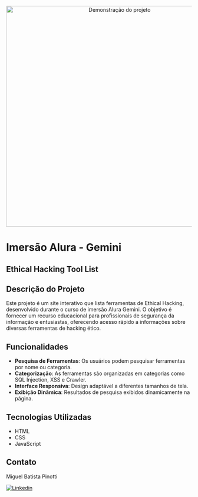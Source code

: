 
<p align="center">
  <img src="caminho/para/seu/gif.gif" alt="Demonstração do projeto" width="600">
</p>

# Imersão Alura - Gemini
## Ethical Hacking Tool List

## Descrição do Projeto

Este projeto é um site interativo que lista ferramentas de Ethical Hacking, desenvolvido durante o curso de imersão Alura Gemini. O objetivo é fornecer um recurso educacional para profissionais de segurança da informação e entusiastas, oferecendo acesso rápido a informações sobre diversas ferramentas de hacking ético.

## Funcionalidades

- **Pesquisa de Ferramentas**: Os usuários podem pesquisar ferramentas por nome ou categoria.
- **Categorização**: As ferramentas são organizadas em categorias como SQL Injection, XSS e Crawler.
- **Interface Responsiva**: Design adaptável a diferentes tamanhos de tela.
- **Exibição Dinâmica**: Resultados de pesquisa exibidos dinamicamente na página.

## Tecnologias Utilizadas

- HTML
- CSS
- JavaScript

## Contato
Miguel Batista Pinotti

[![Linkedin](https://img.shields.io/badge/LinkedIn-0077B5?style=for-the-badge&logo=linkedin&logoColor=white)](https://www.linkedin.com/in/miguel-batista-pinotti-839657266/)